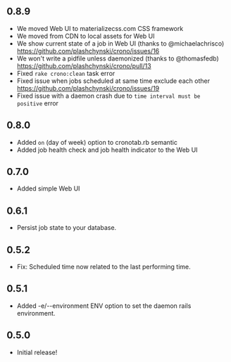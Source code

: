 0.8.9
-----------

- We moved Web UI to materializecss.com CSS framework
- We moved from CDN to local assets for Web UI
- We show current state of a job in Web UI (thanks to @michaelachrisco) https://github.com/plashchynski/crono/issues/16
- We won't write a pidfile unless daemonized (thanks to @thomasfedb) https://github.com/plashchynski/crono/pull/13
- Fixed `rake crono:clean` task error
- Fixed issue when jobs scheduled at same time exclude each other https://github.com/plashchynski/crono/issues/19
- Fixed issue with a daemon crash due to `time interval must be positive` error


0.8.0
-----------

- Added `on` (day of week) option to cronotab.rb semantic
- Added job health check and job health indicator to the Web UI


0.7.0
-----------

- Added simple Web UI


0.6.1
-----------

- Persist job state to your database.


0.5.2
-----------

- Fix: Scheduled time now related to the last performing time.


0.5.1
-----------

- Added -e/--environment ENV option to set the daemon rails environment.


0.5.0
-----------

- Initial release!

